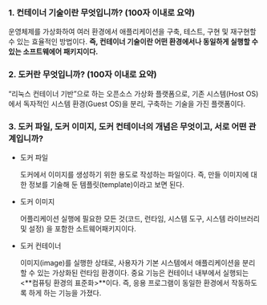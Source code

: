 ### 1. 컨테이너 기술이란 무엇입니까? (100자 이내로 요약)

운영체제를 가상화하여 여러 환경에서 애플리케이션을 구축, 테스트, 구현 및 재구현할 수 있는 효율적인 방법이다. 
**즉, 컨테이너 기술이란 어떤 환경에서나 동일하게 실행할 수 있는 소프트웨에어 패키지이다.**

### 2. 도커란 무엇입니까? (100자 이내로 요약)

“리눅스 컨테이너 기반”으로 하는 오픈소스 가상화 플랫폼으로, 기존 시스템(Host OS)에서 독자적인 시스템 환경(Guest OS)을 분리, 구축하는 기술을 가진 플랫폼이다.

### 3. 도커 파일, 도커 이미지, 도커 컨테이너의 개념은 무엇이고, 서로 어떤 관계입니까?

- 도커 파일
    
    도커에서 이미지를 생성하기 위한 용도로 작성하는 파일이다. 
    즉, 만들 이미지에 대한 정보를 기술해 둔 템플릿(template)이라고 보면 된다.
    

- 도커 이미지
    
    어플리케이션 실행에 필요한 모든 것(코드, 런타임, 시스템 도구, 시스템 라이브러리 및 설정) 을 포함한 소트웨어패키지이다.
    
- 도커 컨테이너
    
    이미지(image)를 실행한 상태로, 사용자가 기본 시스템에서 애플리케이션을 분리할 수 있는 가상화된 런타임 환경이다.
    중요 기능은 컨테이너 내부에서 실행되는 <**컴퓨팅 환경의 표준화>**이다.
    즉, 응용 프로그램이 동일한 환경에서 작동하도록 하게 하는 기능을 가졌다.

